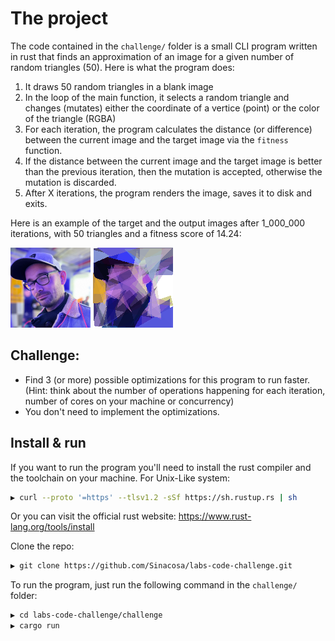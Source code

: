 # The project
The code contained in the `challenge/` folder is a small CLI program written in rust that finds an approximation of an image for a given number of random triangles (50).
Here is what the program does:

1. It draws 50 random triangles in a blank image
2. In the loop of the main function, it selects a random triangle and changes (mutates) either the coordinate of a vertice (point) or the color of the triangle (RGBA)
3. For each iteration, the program calculates the distance (or difference) between the current image and the target image via the `fitness` function.
4. If the distance between the current image and the target image is better than the previous iteration, then the mutation is accepted, otherwise the mutation is discarded.
5. After X iterations, the program renders the image, saves it to disk and exits.

Here is an example of the target and the output images after 1_000_000 iterations, with 50 triangles and a fitness score of 14.24: 

![target.png](./challenge/result_example/target.png) 
![target.png](./challenge/result_example/output.png) 


## Challenge:
* Find 3 (or more) possible optimizations for this program to run faster. (Hint: think about the number of operations happening for each iteration, number of cores on your machine or concurrency)
* You don't need to implement the optimizations.

## Install & run

If you want to run the program you'll need to install the rust compiler and the toolchain on your machine.
For Unix-Like system:
```bash
▶ curl --proto '=https' --tlsv1.2 -sSf https://sh.rustup.rs | sh
```

Or you can visit the official rust website: https://www.rust-lang.org/tools/install

Clone the repo:
```bash
▶ git clone https://github.com/Sinacosa/labs-code-challenge.git
```

To run the program, just run the following command in the `challenge/` folder:
```bash
▶ cd labs-code-challenge/challenge
▶ cargo run
```
